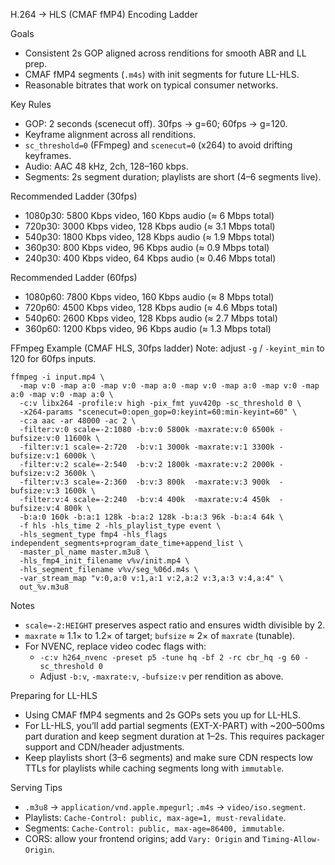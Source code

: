 H.264 → HLS (CMAF fMP4) Encoding Ladder

Goals
- Consistent 2s GOP aligned across renditions for smooth ABR and LL prep.
- CMAF fMP4 segments (`.m4s`) with init segments for future LL-HLS.
- Reasonable bitrates that work on typical consumer networks.

Key Rules
- GOP: 2 seconds (scenecut off). 30fps → g=60; 60fps → g=120.
- Keyframe alignment across all renditions.
- `sc_threshold=0` (FFmpeg) and `scenecut=0` (x264) to avoid drifting keyframes.
- Audio: AAC 48 kHz, 2ch, 128–160 kbps.
- Segments: 2s segment duration; playlists are short (4–6 segments live).

Recommended Ladder (30fps)
- 1080p30: 5800 Kbps video, 160 Kbps audio (≈ 6 Mbps total)
- 720p30: 3000 Kbps video, 128 Kbps audio (≈ 3.1 Mbps total)
- 540p30: 1800 Kbps video, 128 Kbps audio (≈ 1.9 Mbps total)
- 360p30: 800 Kbps video, 96 Kbps audio (≈ 0.9 Mbps total)
- 240p30: 400 Kbps video, 64 Kbps audio (≈ 0.46 Mbps total)

Recommended Ladder (60fps)
- 1080p60: 7800 Kbps video, 160 Kbps audio (≈ 8 Mbps total)
- 720p60: 4500 Kbps video, 128 Kbps audio (≈ 4.6 Mbps total)
- 540p60: 2600 Kbps video, 128 Kbps audio (≈ 2.7 Mbps total)
- 360p60: 1200 Kbps video, 96 Kbps audio (≈ 1.3 Mbps total)

FFmpeg Example (CMAF HLS, 30fps ladder)
Note: adjust `-g` / `-keyint_min` to 120 for 60fps inputs.

```
ffmpeg -i input.mp4 \
  -map v:0 -map a:0 -map v:0 -map a:0 -map v:0 -map a:0 -map v:0 -map a:0 -map v:0 -map a:0 \
  -c:v libx264 -profile:v high -pix_fmt yuv420p -sc_threshold 0 \
  -x264-params "scenecut=0:open_gop=0:keyint=60:min-keyint=60" \
  -c:a aac -ar 48000 -ac 2 \
  -filter:v:0 scale=-2:1080 -b:v:0 5800k -maxrate:v:0 6500k -bufsize:v:0 11600k \
  -filter:v:1 scale=-2:720  -b:v:1 3000k -maxrate:v:1 3300k -bufsize:v:1 6000k \
  -filter:v:2 scale=-2:540  -b:v:2 1800k -maxrate:v:2 2000k -bufsize:v:2 3600k \
  -filter:v:3 scale=-2:360  -b:v:3 800k  -maxrate:v:3 900k  -bufsize:v:3 1600k \
  -filter:v:4 scale=-2:240  -b:v:4 400k  -maxrate:v:4 450k  -bufsize:v:4 800k \
  -b:a:0 160k -b:a:1 128k -b:a:2 128k -b:a:3 96k -b:a:4 64k \
  -f hls -hls_time 2 -hls_playlist_type event \
  -hls_segment_type fmp4 -hls_flags independent_segments+program_date_time+append_list \
  -master_pl_name master.m3u8 \
  -hls_fmp4_init_filename v%v/init.mp4 \
  -hls_segment_filename v%v/seg_%06d.m4s \
  -var_stream_map "v:0,a:0 v:1,a:1 v:2,a:2 v:3,a:3 v:4,a:4" \
  out_%v.m3u8
```

Notes
- `scale=-2:HEIGHT` preserves aspect ratio and ensures width divisible by 2.
- `maxrate` ≈ 1.1× to 1.2× of target; `bufsize` ≈ 2× of `maxrate` (tunable).
- For NVENC, replace video codec flags with:
  - `-c:v h264_nvenc -preset p5 -tune hq -bf 2 -rc cbr_hq -g 60 -sc_threshold 0`
  - Adjust `-b:v`, `-maxrate:v`, `-bufsize:v` per rendition as above.

Preparing for LL-HLS
- Using CMAF fMP4 segments and 2s GOPs sets you up for LL-HLS.
- For LL-HLS, you’ll add partial segments (EXT-X-PART) with ~200–500ms part duration and keep segment duration at 1–2s. This requires packager support and CDN/header adjustments.
- Keep playlists short (3–6 segments) and make sure CDN respects low TTLs for playlists while caching segments long with `immutable`.

Serving Tips
- `.m3u8` → `application/vnd.apple.mpegurl`; `.m4s` → `video/iso.segment`.
- Playlists: `Cache-Control: public, max-age=1, must-revalidate`.
- Segments: `Cache-Control: public, max-age=86400, immutable`.
- CORS: allow your frontend origins; add `Vary: Origin` and `Timing-Allow-Origin`.

